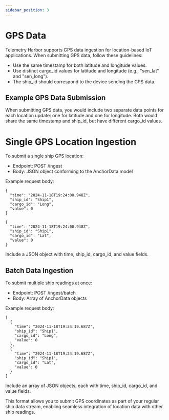 ```yaml
---
sidebar_position: 3
---
```


# GPS Data

Telemetry Harbor supports GPS data ingestion for location-based IoT applications. When submitting GPS data, follow these guidelines:

- Use the same timestamp for both latitude and longitude values.
- Use distinct cargo_id values for latitude and longitude (e.g., "sen_lat" and "sen_long").
- The ship_id should correspond to the device sending the GPS data.

## Example GPS Data Submission

When submitting GPS data, you would include two separate data points for each location update: one for latitude and one for longitude. Both would share the same timestamp and ship_id, but have different cargo_id values.

# Single GPS Location Ingestion

To submit a single ship GPS location:

- Endpoint: POST /ingest
- Body: JSON object conforming to the AnchorData model

Example request body:
```
{
  "time": "2024-11-18T19:24:00.948Z",
  "ship_id": "Ship1",
  "cargo_id": "Long",
  "value": 0
}
```
```
{
  "time": "2024-11-18T19:24:00.948Z",
  "ship_id": "Ship1",
  "cargo_id": "Lat",
  "value": 0
}
```

Include a JSON object with time, ship_id, cargo_id, and value fields.

## Batch Data Ingestion

To submit multiple ship readings at once:

- Endpoint: POST /ingest/batch
- Body: Array of AnchorData objects

Example request body:
```
[
  {
    "time": "2024-11-18T19:24:19.687Z",
    "ship_id": "Ship1",
    "cargo_id": "Long",
    "value": 0
  },
  {
    "time": "2024-11-18T19:24:19.687Z",
    "ship_id": "Ship1",
    "cargo_id": "Lat",
    "value": 0
  }
]
```
Include an array of JSON objects, each with time, ship_id, cargo_id, and value fields.

This format allows you to submit GPS coordinates as part of your regular ship data stream, enabling seamless integration of location data with other ship readings.